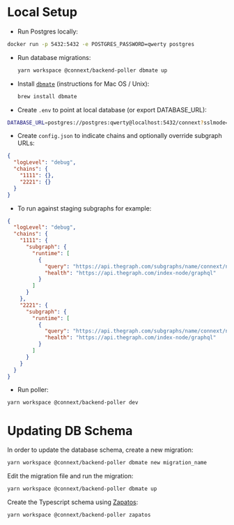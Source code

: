# Local Setup

- Run Postgres locally:

```sh
docker run -p 5432:5432 -e POSTGRES_PASSWORD=qwerty postgres
```

- Run database migrations:

  ```sh
  yarn workspace @connext/backend-poller dbmate up
  ```

- Install [`dbmate`](https://github.com/amacneil/dbmate) (instructions for Mac OS / Unix):

  ```sh
  brew install dbmate
  ```

- Create `.env` to point at local database (or export DATABASE_URL):

```sh
DATABASE_URL=postgres://postgres:qwerty@localhost:5432/connext?sslmode=disable
```

- Create `config.json` to indicate chains and optionally override subgraph URLs:

```json
{
  "logLevel": "debug",
  "chains": {
    "1111": {},
    "2221": {}
  }
}
```

- To run against staging subgraphs for example:

```json
{
  "logLevel": "debug",
  "chains": {
    "1111": {
      "subgraph": {
        "runtime": [
          {
            "query": "https://api.thegraph.com/subgraphs/name/connext/nxtp-amarok-runtime-staging-rinkeby",
            "health": "https://api.thegraph.com/index-node/graphql"
          }
        ]
      }
    },
    "2221": {
      "subgraph": {
        "runtime": [
          {
            "query": "https://api.thegraph.com/subgraphs/name/connext/nxtp-amarok-runtime-staging-kovan",
            "health": "https://api.thegraph.com/index-node/graphql"
          }
        ]
      }
    }
  }
}
```

- Run poller:

```sh
yarn workspace @connext/backend-poller dev
```

# Updating DB Schema

In order to update the database schema, create a new migration:

```sh
yarn workspace @connext/backend-poller dbmate new migration_name
```

Edit the migration file and run the migration:

```sh
yarn workspace @connext/backend-poller dbmate up
```

Create the Typescript schema using [Zapatos](https://jawj.github.io/zapatos/):

```sh
yarn workspace @connext/backend-poller zapatos
```
